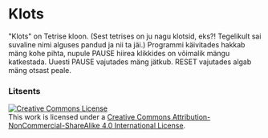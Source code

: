 # Klots

"Klots" on Tetrise kloon. (Sest tetrises on ju nagu klotsid, eks?! Tegelikult sai suvaline nimi alguses pandud ja nii ta jäi.)
Programmi käivitades hakkab mäng kohe pihta, nupule PAUSE hiirea klikkides on võimalik mängu katkestada. Uuesti PAUSE vajutades
mäng jätkub. RESET vajutades algab mäng otsast peale.


### Litsents

<a rel="license" href="http://creativecommons.org/licenses/by-nc-sa/4.0/"><img alt="Creative Commons License" style="border-width:0" src="https://i.creativecommons.org/l/by-nc-sa/4.0/88x31.png" /></a><br />This work is licensed under a <a rel="license" href="http://creativecommons.org/licenses/by-nc-sa/4.0/">Creative Commons Attribution-NonCommercial-ShareAlike 4.0 International License</a>.

